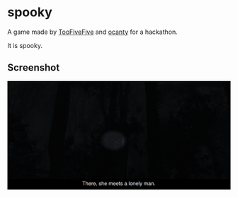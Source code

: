 # spooky

A game made by [TooFiveFive](https://github.com/TooFiveFive) and [ocanty](https://github.com/ocanty) for a hackathon.

It is spooky.

## Screenshot
![](sc.png?raw=true)
